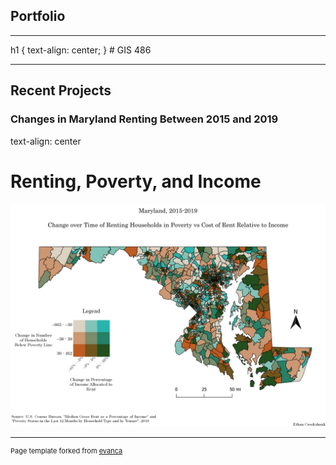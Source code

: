 ## Portfolio

---
<link type="text/css" rel="stylesheet" href="/style.css" />
h1 {
  text-align: center;
}
# GIS 486 

---
## Recent Projects

### Changes in Maryland Renting Between 2015 and 2019


  text-align: center
<h1> Renting, Poverty, and Income </h1>


[<img src="Projects/Change_Over_Time_Maps/Map_Images/Bivariate_Rent_Map.png?raw=true"/>](/Projects/Change_Over_Time_Maps/Map_PDFs/Bivariate_Rent_Map.pdf)




---
<p style="font-size:11px">Page template forked from <a href="https://github.com/evanca/quick-portfolio">evanca</a></p>
<!-- Remove above link if you don't want to attibute -->
